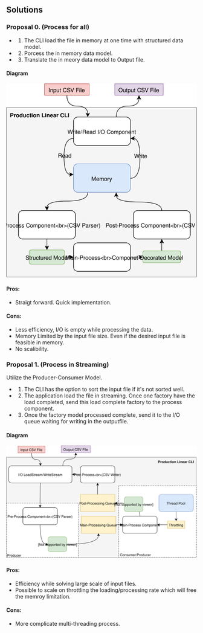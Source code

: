 ## Solutions
### Proposal 0. (Process for all)
* 1. The CLI load the file in memory at one time with structured data model.
* 2. Porcess the in memory data model.
* 3. Translate the in meory data model to Output file.

#### Diagram

<p align="left">
  <img src="https://github.com/yuejoo/demo/blob/master/Solution-0.svg">
</p>

#### Pros:
* Straigt forward. Quick implementation.

#### Cons:
* Less efficiency, I/O is empty while processing the data.
* Memory Limited by the input file size. Even if the desired input file is feasible in memory.
* No scalibility.

### Proposal 1. (Process in Streaming)
Utilize the Producer-Consumer Model.
* 1. The CLI has the option to sort the input file if it's not sorted well.
* 2. The application load the file in streaming. Once one factory have the load completed, send this load complete factory to the process component.
* 3. Once the factory model processed complete, send it to the I/O queue waiting for writing in the outputfile.

#### Diagram

<p align="left">
  <img src="https://github.com/yuejoo/demo/blob/master/Solution-1.svg">
</p>

#### Pros:
* Efficiency while solving large scale of input files.
* Possible to scale on throttling the loading/processing rate which will free the memroy limitation.

#### Cons:
* More complicate multi-threading process.
